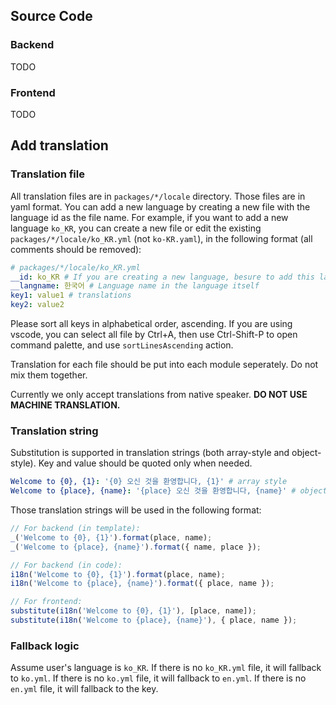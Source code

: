 ## Source Code

### Backend

TODO

### Frontend

TODO

## Add translation

### Translation file

All translation files are in `packages/*/locale` directory. Those files are in yaml format. You can add a new language by creating a new file with the language id as the file name. For example, if you want to add a new language `ko_KR`, you can create a new file or edit the existing `packages/*/locale/ko_KR.yml` (not `ko-KR.yaml`), in the following format (all comments should be removed):

```yaml
# packages/*/locale/ko_KR.yml
__id: ko_KR # If you are creating a new language, besure to add this language meta
__langname: 한국어 # Language name in the language itself
key1: value1 # translations
key2: value2
```

Please sort all keys in alphabetical order, ascending. If you are using vscode, you can select all file by Ctrl+A, then use Ctrl-Shift-P to open command palette, and use `sortLinesAscending` action.

Translation for each file should be put into each module seperately. Do not mix them together.

Currently we only accept translations from native speaker. **DO NOT USE MACHINE TRANSLATION.**

### Translation string

Substitution is supported in translation strings (both array-style and object-style).
Key and value should be quoted only when needed.

```yaml
Welcome to {0}, {1}: '{0} 오신 것을 환영합니다, {1}' # array style
Welcome to {place}, {name}: '{place} 오신 것을 환영합니다, {name}' # object style
```

Those translation strings will be used in the following format:

```js
// For backend (in template):
_('Welcome to {0}, {1}').format(place, name);
_('Welcome to {place}, {name}').format({ name, place });

// For backend (in code):
i18n('Welcome to {0}, {1}').format(place, name);
i18n('Welcome to {place}, {name}').format({ place, name });

// For frontend:
substitute(i18n('Welcome to {0}, {1}'), [place, name]);
substitute(i18n('Welcome to {place}, {name}'), { place, name });
```

### Fallback logic

Assume user's language is `ko_KR`. If there is no `ko_KR.yml` file, it will fallback to `ko.yml`. If there is no `ko.yml` file, it will fallback to `en.yml`. If there is no `en.yml` file, it will fallback to the key.
